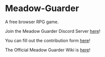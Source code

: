# Meadow-Guarder
A free browser RPG game.

Join the Meadow Guarder Discord Server [here](https://discord.gg/Py5GKdMvrZ)!

You can fill out the contribution form [here](https://forms.gle/ScdgYv1CqezcGb1r9)!

The Official Meadow Guarder Wiki is [here](https://github.com/maitian352/Meadow-Guarder/wiki)!